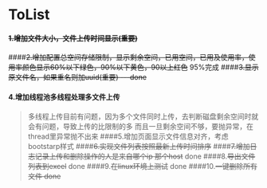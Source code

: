# ToList
#### ~~1.增加文件大小，文件上传时间显示(重要)~~
####~~2.增加配置总空间存储限制，显示剩余空间，已用空间，已用及使用率，使用率颜色显示60%以下绿色，90%以下黄色，90以上红色~~ 95%完成
####~~3.显示原文件名，如果重名则加uuid(重要) ---done~~
#### 4.增加线程池多线程处理多文件上传
> 多线程上传目前有问题，因为多个文件同时上传，去判断磁盘剩余空间时就会有问题，导致上传的比限制的多
  而且一旦剩余空间不够，要抛异常，在thread里异常抛不出来
####5.增加页面显示文件信息对齐，考虑bootstarp样式
####~~6.实现文件列表按照最新上传时间排序~~
####~~7.增加日志记录上传和删除操作的人是来自哪个ip 那个host~~ done
####8.~~导出文件列表到excel~~ done
####9.~~在linux环境上测试~~ done
####10.~~一键删除所有文件 done~~